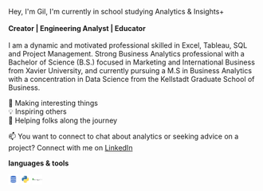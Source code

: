 Hey, I'm Gil, I'm currently in school studying Analytics & Insights+ <br>
<br>
 <strong> Creator | Engineering Analyst | Educator </strong>
<br>
<br>
I am a dynamic and motivated professional skilled in Excel, Tableau, SQL and Project Management. Strong Business Analytics professional with a Bachelor of Science (B.S.) focused in Marketing and International Business from Xavier University, and currently pursuing a M.S in Business Analytics with a concentration in Data Science from the Kellstadt Graduate School of Business.



🎨 Making interesting things <br>
💡 Inspiring others <br>
🤝 Helping folks along the journey

📫 You want to connect to chat about analytics or seeking advice on a project? Connect with me on <a href="https://www.linkedin.com/in/gilbertking/">LinkedIn</a>

<strong>languages & tools</strong> <br>

<img height="20" src="https://raw.githubusercontent.com/github/explore/80688e429a7d4ef2fca1e82350fe8e3517d3494d/topics/sql/sql.png" style="max-width: 100%;"></a> <img height="20" src="https://raw.githubusercontent.com/github/explore/80688e429a7d4ef2fca1e82350fe8e3517d3494d/topics/python/python.png" style="max-width: 100%;"></a> <img height="20" src="https://raw.githubusercontent.com/github/explore/80688e429a7d4ef2fca1e82350fe8e3517d3494d/topics/mongodb/mongodb.png" style="max-width: 100%;"></a> 
